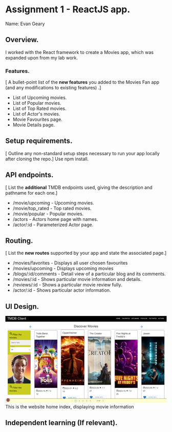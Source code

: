 # Assignment 1 - ReactJS app.

Name: Evan Geary 

## Overview.

I worked with the React framework to create a Movies app, which was expanded upon from my lab work.

### Features.
[ A bullet-point list of the __new features__ you added to the Movies Fan app (and any modifications to existing features) .]
 
+ List of Upcoming movies.
+ List of Popular movies.
+ List of Top Rated movies.
+ List of Actor's movies.
+ Movie Favourites page.
+ Movie Details page.
## Setup requirements.
[ Outline any non-standard setup steps necessary to run your app locally after cloning the repo.]
Use npm install.

## API endpoints.

[ List the __additional__ TMDB endpoints used, giving the description and pathname for each one.] 


+ /movie/upcoming - Upcoming movies.
+ /movie/top_rated - Top rated movies.
+ /movie/popular - Popular movies.
+ /actors - Actors home page with names.
+ /actor/:id - Parameterized Actor page.


## Routing.

[ List the __new routes__ supported by your app and state the associated page.]

+ /movies/favorites - Displays all user chosen favourites 
+ /movies/upcoming - Displays upcoming movies
+ /blogs/:id/comments - Detail view of a particular blog and its comments.
+ /movies/:id - Shows particular movie information and details.
+ /reviews/:id - Shows a particular movie review fully.
+ /actor/:id - Shows particular actor information.

## UI Design.

![alt text](https://github.com/EvanG-17/Web-App-Dev-2-Assignment1/blob/main/src/images/homePage.png)
This is the website home index, displaying movie information



## Independent learning (If relevant).



